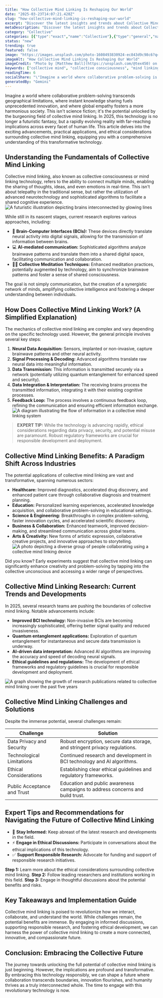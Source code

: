 ```yaml
---
title: "How Collective Mind Linking Is Reshaping Our World"
date: "2025-03-23T14:07:21.428Z"
slug: "how-collective-mind-linking-is-reshaping-our-world"
excerpt: "Discover the latest insights and trends about Collective Mind Linking. This comprehensive guide covers everything you need to know about Collective Mind Linking in 2025."
metaDescription: "Discover the latest insights and trends about Collective Mind Linking. This comprehensive guide covers everything you need to know about Collective Mind Li..."
category: "Collective"
categories: [{"type":"exact","name":"Collective"},{"type":"general","name":"Neuroscience"},{"type":"medium","name":"Cognitive Science"},{"type":"specific","name":"Brain-Computer Interfaces"},{"type":"niche","name":"Neural Decoding"}]
status: "new"
trending: true
featured: false
image: "https://images.unsplash.com/photo-1608493830924-ec843d9c98c6?q=85&w=1200&fit=max&fm=webp&auto=compress"
imageAlt: "How Collective Mind Linking Is Reshaping Our World"
imageCredit: "Photo by [Matthew Ball](https://unsplash.com/@tex450) on Unsplash"
keywords: ["collective mind", "collective consciousness", "mind linking technology", "collective mind linking benefits", "how does collective mind linking work", "collective mind linking research", "buy collective mind linking device", "collective mind linking meditation", "collective intelligence software", "is collective mind linking real"]
readingTime: 6
socialShare: "\"Imagine a world where collaborative problem-solving is instantaneous and global empathy is the norm – that's the potential of collective mind linking.  Are we ready?\""
generatedBy: "Gemini"
---
```




Imagine a world where collaborative problem-solving transcends geographical limitations, where instant knowledge sharing fuels unprecedented innovation, and where global empathy fosters a more harmonious society.  This isn't science fiction; it's the potential unlocked by the burgeoning field of collective mind linking. In 2025, this technology is no longer a futuristic fantasy, but a rapidly evolving reality with far-reaching implications across every facet of human life. This article delves into the exciting advancements, practical applications, and ethical considerations surrounding collective mind linking, equipping you with a comprehensive understanding of this transformative technology.

## Understanding the Fundamentals of Collective Mind Linking

Collective mind linking, also known as collective consciousness or mind linking technology, refers to the ability to connect multiple minds, enabling the sharing of thoughts, ideas, and even emotions in real-time.  This isn't about telepathy in the traditional sense, but rather the utilization of advanced neurotechnology and sophisticated algorithms to facilitate a shared cognitive experience. ![A futuristic illustration depicting brains interconnected by glowing lines](https://images.unsplash.com/photo-1667681362383-d9239c8fa2b7?q=85&w=1200&fit=max&fm=webp&auto=compress)

While still in its nascent stages, current research explores various approaches, including:

* 🧠 **Brain-Computer Interfaces (BCIs):**  These devices directly translate neural activity into digital signals, allowing for the transmission of information between brains.
* 💻 **AI-mediated communication:**  Sophisticated algorithms analyze brainwave patterns and translate them into a shared digital space, facilitating communication and collaboration.
* 🧘‍♀️ **Collective Meditation Techniques:**  Enhanced meditation practices, potentially augmented by technology, aim to synchronize brainwave patterns and foster a sense of shared consciousness.

The goal is not simply communication, but the creation of a synergistic network of minds, amplifying collective intelligence and fostering a deeper understanding between individuals.

## How Does Collective Mind Linking Work? (A Simplified Explanation)

The mechanics of collective mind linking are complex and vary depending on the specific technology used. However, the general principle involves several key steps:

1. **Neural Data Acquisition:** Sensors, implanted or non-invasive, capture brainwave patterns and other neural activity.
2. **Signal Processing & Decoding:**  Advanced algorithms translate raw neural data into meaningful information.
3. **Data Transmission:** This information is transmitted securely via a network (potentially utilizing quantum entanglement for enhanced speed and security).
4. **Data Integration & Interpretation:**  The receiving brains process the transmitted information, integrating it with their existing cognitive processes.
5. **Feedback Loop:**  The process involves a continuous feedback loop, refining the communication and ensuring efficient information exchange. ![A diagram illustrating the flow of information in a collective mind linking system](https://images.unsplash.com/photo-1667679692108-6f0a1b950299?q=85&w=1200&fit=max&fm=webp&auto=compress)

> **EXPERT TIP:** While the technology is advancing rapidly, ethical considerations regarding data privacy, security, and potential misuse are paramount.  Robust regulatory frameworks are crucial for responsible development and deployment.

## Collective Mind Linking Benefits: A Paradigm Shift Across Industries

The potential applications of collective mind linking are vast and transformative, spanning numerous sectors:

* **Healthcare:** Improved diagnostics, accelerated drug discovery, and enhanced patient care through collaborative diagnosis and treatment planning.
* **Education:** Personalized learning experiences, accelerated knowledge acquisition, and collaborative problem-solving in educational settings.
* **Science & Engineering:** Breakthroughs in complex problem-solving, faster innovation cycles, and accelerated scientific discovery.
* **Business & Collaboration:**  Enhanced teamwork, improved decision-making, and streamlined communication across global teams.
* **Arts & Creativity:**  New forms of artistic expression, collaborative creative projects, and innovative approaches to storytelling. ![A photo depicting a diverse group of people collaborating using a collective mind linking device](https://images.unsplash.com/photo-1608493830924-ec843d9c98c6?q=85&w=1200&fit=max&fm=webp&auto=compress)

Did you know?  Early experiments suggest that collective mind linking can significantly enhance creativity and problem-solving by tapping into the collective unconscious and accessing a wider range of perspectives.

## Collective Mind Linking Research: Current Trends and Developments

In 2025, several research teams are pushing the boundaries of collective mind linking.  Notable advancements include:

* **Improved BCI technology:**  Non-invasive BCIs are becoming increasingly sophisticated, offering better signal quality and reduced invasiveness.
* **Quantum entanglement applications:**  Exploration of quantum entanglement for instantaneous and secure data transmission is underway.
* **AI-driven data interpretation:**  Advanced AI algorithms are improving the accuracy and speed of decoding neural signals.
* **Ethical guidelines and regulations:**  The development of ethical frameworks and regulatory guidelines is crucial for responsible development and deployment.

![A graph showing the growth of research publications related to collective mind linking over the past five years](https://images.unsplash.com/photo-1499728603263-13726abce5fd?q=85&w=1200&fit=max&fm=webp&auto=compress)

## Collective Mind Linking Challenges and Solutions

Despite the immense potential, several challenges remain:

| Challenge                     | Solution                                                                    |
|------------------------------|-----------------------------------------------------------------------------|
| Data Privacy and Security     | Robust encryption, secure data storage, and stringent privacy regulations.   |
| Technological Limitations    | Continued research and development in BCI technology and AI algorithms.       |
| Ethical Considerations        | Establishing clear ethical guidelines and regulatory frameworks.               |
| Public Acceptance and Trust  | Education and public awareness campaigns to address concerns and build trust. |

## Expert Tips and Recommendations for Navigating the Future of Collective Mind Linking

* 🔑 **Stay Informed:**  Keep abreast of the latest research and developments in the field.
* ⚡ **Engage in Ethical Discussions:**  Participate in conversations about the ethical implications of this technology.
* ✅ **Support Responsible Research:**  Advocate for funding and support of responsible research initiatives.

**Step 1:**  Learn more about the ethical considerations surrounding collective mind linking.
**Step 2:**  Follow leading researchers and institutions working in this field.
**Step 3:**  Engage in thoughtful discussions about the potential benefits and risks.

## Key Takeaways and Implementation Guide

Collective mind linking is poised to revolutionize how we interact, collaborate, and understand the world. While challenges remain, the potential benefits are immense.  By engaging in informed discussions, supporting responsible research, and fostering ethical development, we can harness the power of collective mind linking to create a more connected, innovative, and compassionate future.

## Conclusion: Embracing the Collective Future

The journey towards unlocking the full potential of collective mind linking is just beginning.  However, the implications are profound and transformative.  By embracing this technology responsibly, we can shape a future where collaboration transcends boundaries, innovation flourishes, and humanity thrives as a truly interconnected whole.  The time to engage with this revolutionary technology is now.

